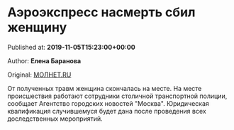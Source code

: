 
# Аэроэкспресс насмерть сбил женщину

Published at: **2019-11-05T15:23:00+00:00**

Author: **Елена Баранова**

Original: [МОЛНЕТ.RU](https://www.molnet.ru/mos/ru/order/o_717466)

От полученных травм женщина скончалась на месте. На месте происшествия работают сотрудники столичной транспортной полиции, сообщает Агентство городских новостей "Москва".
Юридическая квалификация случившемуся будет дана после проведения всех доследственных мероприятий.
